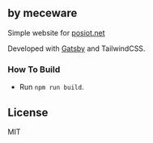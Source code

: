 ## by meceware

Simple website for [posiot.net](https://www.posiot.net/)

Developed with [Gatsby](https://www.gatsbyjs.org/) and TailwindCSS.

### How To Build

- Run `npm run build`.

## License

MIT
